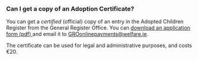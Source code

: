 ###  Can I get a copy of an Adoption Certificate?

You can get a _certified_ (official) copy of an entry in the Adopted Children
Register from the General Register Office. You can [ download an application
form (pdf) ](https://assets.gov.ie/41368/54a468251ce84642b6d14043ca5a481c.pdf)
and email it to GROonlinepayments@welfare.ie.  

The certificate can be used for legal and administrative purposes, and costs
€20.

